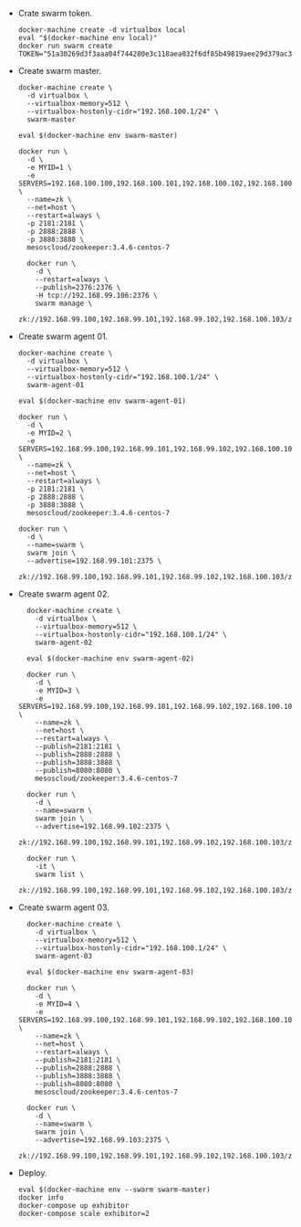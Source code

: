 + Crate swarm token.

      docker-machine create -d virtualbox local
      eval "$(docker-machine env local)"
      docker run swarm create
      TOKEN="51a30269d3f3aaa04f744280e3c118aea032f6df85b49819aee29d379ac313b5"

+ Create swarm master.

      docker-machine create \
        -d virtualbox \
        --virtualbox-memory=512 \
        --virtualbox-hostonly-cidr="192.168.100.1/24" \
        swarm-master

      eval $(docker-machine env swarm-master)

      docker run \
        -d \
        -e MYID=1 \
        -e SERVERS=192.168.100.100,192.168.100.101,192.168.100.102,192.168.100.103 \
        --name=zk \
        --net=host \
        --restart=always \
        -p 2181:2181 \
        -p 2888:2888 \
        -p 3888:3888 \
        mesoscloud/zookeeper:3.4.6-centos-7

        docker run \
          -d \
          --restart=always \
          --publish=2376:2376 \
          -H tcp://192.168.99.106:2376 \
          swarm manage \
          zk://192.168.99.100,192.168.99.101,192.168.99.102,192.168.100.103/zk

+ Create swarm agent 01.

      docker-machine create \
        -d virtualbox \
        --virtualbox-memory=512 \
        --virtualbox-hostonly-cidr="192.168.100.1/24" \
        swarm-agent-01

      eval $(docker-machine env swarm-agent-01)

      docker run \
        -d \
        -e MYID=2 \
        -e SERVERS=192.168.99.100,192.168.99.101,192.168.99.102,192.168.100.103 \
        --name=zk \
        --net=host \
        --restart=always \
        -p 2181:2181 \
        -p 2888:2888 \
        -p 3888:3888 \
        mesoscloud/zookeeper:3.4.6-centos-7

      docker run \
        -d \
        --name=swarm \
        swarm join \
        --advertise=192.168.99.101:2375 \
        zk://192.168.99.100,192.168.99.101,192.168.99.102,192.168.100.103/zk

+ Create swarm agent 02.

        docker-machine create \
          -d virtualbox \
          --virtualbox-memory=512 \
          --virtualbox-hostonly-cidr="192.168.100.1/24" \
          swarm-agent-02

        eval $(docker-machine env swarm-agent-02)

        docker run \
          -d \
          -e MYID=3 \
          -e SERVERS=192.168.99.100,192.168.99.101,192.168.99.102,192.168.100.103 \
          --name=zk \
          --net=host \
          --restart=always \
          --publish=2181:2181 \
          --publish=2888:2888 \
          --publish=3888:3888 \
          --publish=8080:8080 \
          mesoscloud/zookeeper:3.4.6-centos-7

        docker run \
          -d \
          --name=swarm \
          swarm join \
          --advertise=192.168.99.102:2375 \
          zk://192.168.99.100,192.168.99.101,192.168.99.102,192.168.100.103/zk

        docker run \
          -it \
          swarm list \
          zk://192.168.99.100,192.168.99.101,192.168.99.102,192.168.100.103/zk

+ Create swarm agent 03.

        docker-machine create \
          -d virtualbox \
          --virtualbox-memory=512 \
          --virtualbox-hostonly-cidr="192.168.100.1/24" \
          swarm-agent-03

        eval $(docker-machine env swarm-agent-03)

        docker run \
          -d \
          -e MYID=4 \
          -e SERVERS=192.168.99.100,192.168.99.101,192.168.99.102,192.168.100.103 \
          --name=zk \
          --net=host \
          --restart=always \
          --publish=2181:2181 \
          --publish=2888:2888 \
          --publish=3888:3888 \
          --publish=8080:8080 \
          mesoscloud/zookeeper:3.4.6-centos-7

        docker run \
          -d \
          --name=swarm \
          swarm join \
          --advertise=192.168.99.103:2375 \
          zk://192.168.99.100,192.168.99.101,192.168.99.102,192.168.100.103/zk

+ Deploy.

      eval $(docker-machine env --swarm swarm-master)
      docker info
      docker-compose up exhibitor
      docker-compose scale exhibitor=2
